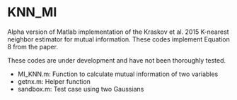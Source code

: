 # KNN_MI
Alpha version of Matlab implementation of the Kraskov et al. 2015 K-nearest
neighbor estimator for mutual information.  These codes implement Equation 8
from the paper.

These codes are under development and have not been thoroughly tested.

* MI_KNN.m: Function to calculate mutual information of two variables
* getnx.m: Helper function
* sandbox.m: Test case using two Gaussians

